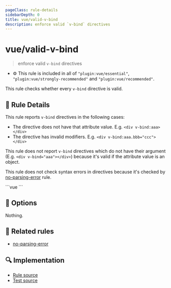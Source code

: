 ```yaml
---
pageClass: rule-details
sidebarDepth: 0
title: vue/valid-v-bind
description: enforce valid `v-bind` directives
---
```

# vue/valid-v-bind
> enforce valid `v-bind` directives

- :gear: This rule is included in all of `"plugin:vue/essential"`, `"plugin:vue/strongly-recommended"` and `"plugin:vue/recommended"`.

This rule checks whether every `v-bind` directive is valid.

## :book: Rule Details

This rule reports `v-bind` directives in the following cases:

- The directive does not have that attribute value. E.g. `<div v-bind:aaa></div>`
- The directive has invalid modifiers. E.g. `<div v-bind:aaa.bbb="ccc"></div>`

This rule does not report `v-bind` directives which do not have their argument (E.g. `<div v-bind="aaa"></div>`) because it's valid if the attribute value is an object.

This rule does not check syntax errors in directives because it's checked by [no-parsing-error] rule.

<eslint-code-block :rules="{'vue/valid-v-bind': ['error']}">
```vue
<template>
  <!-- ✓ GOOD -->
  <div v-bind="foo"/>
  <div v-bind:aaa="foo"/>
  <div :aaa="foo"/>
  <div :aaa.prop="foo"/>

  <!-- ✗ BAD -->
  <div v-bind/>
  <div :aaa/>
  <div v-bind:aaa.bbb="foo"/>
</template>
```
</eslint-code-block>

## :wrench: Options

Nothing.

## :couple: Related rules

- [no-parsing-error]


[no-parsing-error]: no-parsing-error.md

## :mag: Implementation

- [Rule source](https://github.com/vuejs/eslint-plugin-vue/blob/master/lib/rules/valid-v-bind.js)
- [Test source](https://github.com/vuejs/eslint-plugin-vue/blob/master/tests/lib/rules/valid-v-bind.js)
